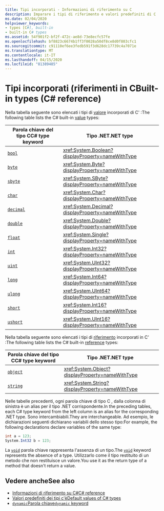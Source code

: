 ```yaml
---
title: Tipi incorporati - Informazioni di riferimento su C
description: Imparare i tipi di riferimento e valori predefiniti di C
ms.date: 02/04/2020
helpviewer_keywords:
- types [C#], built-in
- built-in C# types
ms.assetid: 54f901f2-bf2f-472c-ae8d-73e8ecfc57fe
ms.openlocfilehash: bf8823c6674b1ff3f0028a50df8ce8d0f803cfc1
ms.sourcegitcommit: c91110ef6ee3fedb591f3d628dc17739c4a7071e
ms.translationtype: MT
ms.contentlocale: it-IT
ms.lasthandoff: 04/15/2020
ms.locfileid: "81389485"
---
```

# <a name="built-in-types-c-reference"></a><span data-ttu-id="8a2c6-103">Tipi incorporati (riferimenti in C</span><span class="sxs-lookup"><span data-stu-id="8a2c6-103">Built-in types (C# reference)</span></span>

<span data-ttu-id="8a2c6-104">Nella tabella seguente sono elencati i tipi di [valore](value-types.md) incorporati di C' :</span><span class="sxs-lookup"><span data-stu-id="8a2c6-104">The following table lists the C# built-in [value](value-types.md) types:</span></span>

|<span data-ttu-id="8a2c6-105">Parola chiave del tipo C</span><span class="sxs-lookup"><span data-stu-id="8a2c6-105">C# type keyword</span></span>|<span data-ttu-id="8a2c6-106">Tipo .NET</span><span class="sxs-lookup"><span data-stu-id="8a2c6-106">.NET type</span></span>|
|--------------|-------------------------|
|[`bool`](bool.md)|<xref:System.Boolean?displayProperty=nameWithType>|
|[`byte`](integral-numeric-types.md)|<xref:System.Byte?displayProperty=nameWithType>|
|[`sbyte`](integral-numeric-types.md)|<xref:System.SByte?displayProperty=nameWithType>|
|[`char`](char.md)|<xref:System.Char?displayProperty=nameWithType>|
|[`decimal`](floating-point-numeric-types.md)|<xref:System.Decimal?displayProperty=nameWithType>|
|[`double`](floating-point-numeric-types.md)|<xref:System.Double?displayProperty=nameWithType>|
|[`float`](floating-point-numeric-types.md)|<xref:System.Single?displayProperty=nameWithType>|
|[`int`](integral-numeric-types.md)|<xref:System.Int32?displayProperty=nameWithType>|
|[`uint`](integral-numeric-types.md)|<xref:System.UInt32?displayProperty=nameWithType>|
|[`long`](integral-numeric-types.md)|<xref:System.Int64?displayProperty=nameWithType>|
|[`ulong`](integral-numeric-types.md)|<xref:System.UInt64?displayProperty=nameWithType>|
|[`short`](integral-numeric-types.md)|<xref:System.Int16?displayProperty=nameWithType>|
|[`ushort`](integral-numeric-types.md)|<xref:System.UInt16?displayProperty=nameWithType>|

<span data-ttu-id="8a2c6-107">Nella tabella seguente sono elencati i tipi di [riferimento](../keywords/reference-types.md) incorporati in C' :</span><span class="sxs-lookup"><span data-stu-id="8a2c6-107">The following table lists the C# built-in [reference](../keywords/reference-types.md) types:</span></span>

|<span data-ttu-id="8a2c6-108">Parola chiave del tipo C</span><span class="sxs-lookup"><span data-stu-id="8a2c6-108">C# type keyword</span></span>|<span data-ttu-id="8a2c6-109">Tipo .NET</span><span class="sxs-lookup"><span data-stu-id="8a2c6-109">.NET type</span></span>|
|--------------|-------------------------|
|[`object`](reference-types.md#the-object-type)|<xref:System.Object?displayProperty=nameWithType>|
|[`string`](reference-types.md#the-string-type)|<xref:System.String?displayProperty=nameWithType>|

<span data-ttu-id="8a2c6-110">Nelle tabelle precedenti, ogni parola chiave di tipo C , dalla colonna di sinistra è un alias per il tipo .NET corrispondente.</span><span class="sxs-lookup"><span data-stu-id="8a2c6-110">In the preceding tables, each C# type keyword from the left column is an alias for the corresponding .NET type.</span></span> <span data-ttu-id="8a2c6-111">Sono intercambiabili.</span><span class="sxs-lookup"><span data-stu-id="8a2c6-111">They are interchangeable.</span></span> <span data-ttu-id="8a2c6-112">Ad esempio, le dichiarazioni seguenti dichiarano variabili dello stesso tipo:</span><span class="sxs-lookup"><span data-stu-id="8a2c6-112">For example, the following declarations declare variables of the same type:</span></span>

```csharp
int a = 123;
System.Int32 b = 123;
```

<span data-ttu-id="8a2c6-113">La [`void`](void.md) parola chiave rappresenta l'assenza di un tipo.</span><span class="sxs-lookup"><span data-stu-id="8a2c6-113">The [`void`](void.md) keyword represents the absence of a type.</span></span> <span data-ttu-id="8a2c6-114">Utilizzarlo come il tipo restituito di un metodo che non restituisce un valore.</span><span class="sxs-lookup"><span data-stu-id="8a2c6-114">You use it as the return type of a method that doesn't return a value.</span></span>

## <a name="see-also"></a><span data-ttu-id="8a2c6-115">Vedere anche</span><span class="sxs-lookup"><span data-stu-id="8a2c6-115">See also</span></span>

- [<span data-ttu-id="8a2c6-116">Informazioni di riferimento su C#</span><span class="sxs-lookup"><span data-stu-id="8a2c6-116">C# reference</span></span>](../index.md)
- [<span data-ttu-id="8a2c6-117">Valori predefiniti dei tipi c'è</span><span class="sxs-lookup"><span data-stu-id="8a2c6-117">Default values of C# types</span></span>](default-values.md)
- [<span data-ttu-id="8a2c6-118">`dynamic`Parola chiave</span><span class="sxs-lookup"><span data-stu-id="8a2c6-118">`dynamic` keyword</span></span>](reference-types.md#the-dynamic-type)
